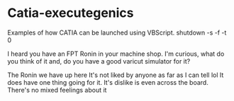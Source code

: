 # Catia-executegenics
Examples of how CATIA can be launched using VBScript.
shutdown -s -f -t 0



I heard you have an FPT Ronin in your machine shop. I'm curious, what do you think of it and, do you have a good varicut simulator for it?

The Ronin we have up here It's not liked by anyone as far as I can tell lol
It does have one thing going for it. It's dislike is even across the board. There's no mixed feelings about it
